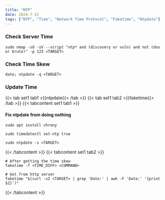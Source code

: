 ```yaml
---
title: "NTP"
date: 2024-7-22
tags: ["NTP", "Time", "Network Time Protocol", "Faketime", "Ntpdate"]
---
```


### Check Server Time

```console
sudo nmap -sU -sV --script "ntp* and (discovery or vuln) and not (dos or brute)" -p 123 <TARGET>
```

### Check Time Skew

```console
date; ntpdate -q <TARGET>
```

### Update Time

{{< tab set1 tab1 >}}ntpdate{{< /tab >}}
{{< tab set1 tab2 >}}faketime{{< /tab >}}
{{< tabcontent set1 tab1 >}}

#### Fix ntpdate from doing nothing

```console
sudo apt install chrony
```

```console
sudo timedatectl set-ntp true
```

```console
sudo ntpdate -s <TARGET>
```

{{< /tabcontent >}}
{{< tabcontent set1 tab2 >}}

```console
# After getting the time skew
faketime -f <TIME_DIFF> <COMMAND>
```

```console
# Get from http server
faketime "$(curl -sI <TARGET> | grep 'Date:' | awk -F 'Date:' '{print $2}')"
```

{{< /tabcontent >}}
